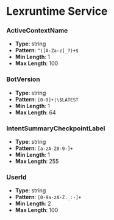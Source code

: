 # Lexruntime Service

### ActiveContextName
- **Type**: string
- **Pattern**: `^([A-Za-z]_?)+$`
- **Min Length**: 1
- **Max Length**: 100

### BotVersion
- **Type**: string
- **Pattern**: `[0-9]+|\$LATEST`
- **Min Length**: 1
- **Max Length**: 64

### IntentSummaryCheckpointLabel
- **Type**: string
- **Pattern**: `[a-zA-Z0-9-]+`
- **Min Length**: 1
- **Max Length**: 255

### UserId
- **Type**: string
- **Pattern**: `[0-9a-zA-Z._:-]+`
- **Min Length**: 2
- **Max Length**: 100


